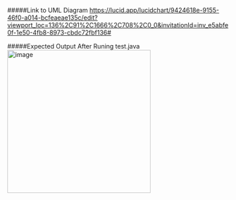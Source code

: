 #####Link to UML Diagram
https://lucid.app/lucidchart/9424618e-9155-46f0-a014-bcfeaeae135c/edit?viewport_loc=136%2C91%2C1666%2C708%2C0_0&invitationId=inv_e5abfe0f-1e50-4fb8-8973-cbdc72fbf136#

#####Expected Output After Runing test.java
<img width="325" alt="image" src="https://user-images.githubusercontent.com/94568955/194220130-626abcf5-e673-4dbc-af8e-fcd89a33ad56.png">
